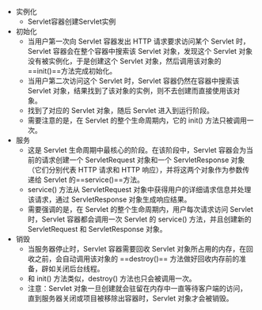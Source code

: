 - 实例化
	- Servlet容器创建Servlet实例
- 初始化
	- 当用户第一次向 Servlet 容器发出 HTTP 请求要求访问某个 Servlet 时，Servlet 容器会在整个容器中搜索该 Servlet 对象，发现这个 Servlet 对象没有被实例化，于是创建这个 Servlet 对象，然后调用该对象的==init()==方法完成初始化。
	- 当用户第二次访问这个 Servlet 时，Servlet 容器仍然在容器中搜索该 Servlet 对象，结果找到了该对象的实例，则不去创建而直接使用该对象。
	- 找到了对应的 Servlet 对象，随后 Servlet 进入到运行阶段。
	- 需要注意的是，在 Servlet 的整个生命周期内，它的 init() 方法只被调用一次。
- 服务
	- 这是 Servlet 生命周期中最核心的阶段。在该阶段中，Servlet 容器会为当前的请求创建一个 ServletRequest 对象和一个 ServletResponse 对象（它们分别代表 HTTP 请求和 HTTP 响应），并将这两个对象作为参数传递给 Servlet 的==service()==方法。
	- service() 方法从 ServletRequest 对象中获得用户的详细请求信息并处理该请求，通过 ServletResponse 对象生成响应结果。
	- 需要强调的是，在 Servlet 的整个生命周期内，用户每次请求访问 Servlet 时，Servlet 容器都会调用一次 Servlet 的 service() 方法，并且创建新的 ServletRequest 和 ServletResponse 对象。
- 销毁
	- 当服务器停止时，Servlet 容器需要回收 Servlet 对象所占用的内存，在回收之前，会自动调用该对象的 ==destroy()== 方法做好回收内存前的准备，辟如关闭后台线程。
	- 和 init() 方法类似，destroy() 方法也只会被调用一次。
	- 注意：Servlet 对象一旦创建就会驻留在内存中一直等待客户端的访问，直到服务器关闭或项目被移除出容器时，Servlet 对象才会被销毁。
